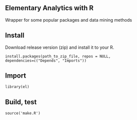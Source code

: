 ## Elementary Analytics with R

Wrapper for some popular packages and data mining methods
 
## Install

Download release version (zip) and install it to your R.

```
install.packages(path_to_zip_file, repos = NULL, dependencies=c("Depends", "Imports"))
```

## Import

```
library(el)
```

## Build, test

```
source('make.R')
```

